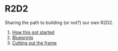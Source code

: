# R2D2

Sharing the path to building (or not?) our own R2D2.

1. [How this got started](chapter01.md)
2. [Blueprints](chapter02.md)
3. [Cutting out the frame](chapter03.md)


